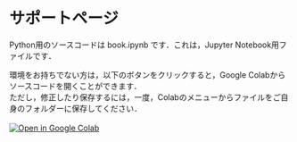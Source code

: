 # サポートページ

Python用のソースコードは book.ipynb です．これは，Jupyter Notebook用ファイルです．

環境をお持ちでない方は，以下のボタンをクリックすると，Google Colabからソースコードを開くことができます．<br>
ただし，修正したり保存するには，一度，Colabのメニューからファイルをご自身のフォルダーに保存してください． <br><br>
[![Open in Google Colab](https://colab.research.google.com/assets/colab-badge.svg)](https://colab.research.google.com/github/stoyabe/biophys/blob/main/book.ipynb)
